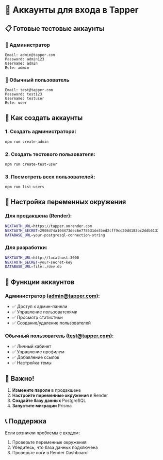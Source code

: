 # 🔐 Аккаунты для входа в Tapper

## 📋 Готовые тестовые аккаунты

### 👑 Администратор
```
Email: admin@tapper.com
Password: admin123
Username: admin
Role: admin
```

### 👤 Обычный пользователь
```
Email: test@tapper.com
Password: test123
Username: testuser
Role: user
```

## 🚀 Как создать аккаунты

### 1. Создать администратора:
```bash
npm run create-admin
```

### 2. Создать тестового пользователя:
```bash
npm run create-test-user
```

### 3. Посмотреть всех пользователей:
```bash
npm run list-users
```

## 🔧 Настройка переменных окружения

### Для продакшена (Render):
```bash
NEXTAUTH_URL=https://tapper.onrender.com
NEXTAUTH_SECRET=2908d74a104473dec6e778531de3bed2cff9cc20d4183bc2ddb613235a168ac3
DATABASE_URL=your-postgresql-connection-string
```

### Для разработки:
```bash
NEXTAUTH_URL=http://localhost:3000
NEXTAUTH_SECRET=your-secret-key
DATABASE_URL=file:./dev.db
```

## 🎯 Функции аккаунтов

### Администратор (admin@tapper.com):
- ✅ Доступ к админ-панели
- ✅ Управление пользователями
- ✅ Просмотр статистики
- ✅ Создание/удаление пользователей

### Обычный пользователь (test@tapper.com):
- ✅ Личный кабинет
- ✅ Управление профилем
- ✅ Добавление ссылок
- ✅ Настройка темы

## 🚨 Важно!

1. **Измените пароли** в продакшене
2. **Настройте переменные окружения** в Render
3. **Создайте базу данных** PostgreSQL
4. **Запустите миграции** Prisma

## 📞 Поддержка

Если возникли проблемы с входом:
1. Проверьте переменные окружения
2. Убедитесь, что база данных подключена
3. Проверьте логи в Render Dashboard
